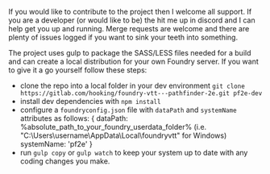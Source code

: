 If you would like to contribute to the project then I welcome all support. If you are a developer (or would like to be) the hit me up in discord and I can help get you up and running. Merge requests are welcome and there are plenty of issues logged if you want to sink your teeth into something. 

The project uses gulp to package the SASS/LESS files needed for a build and can create a local distribution for your own Foundry server. If you want to give it a go yourself follow these steps:
* clone the repo into a local folder in your dev environment `git clone https://gitlab.com/hooking/foundry-vtt---pathfinder-2e.git pf2e-dev`
* install dev dependencies with `npm install`
* configure a `foundryconfig.json` file with `dataPath` and `systemName` attributes as follows:
{
    dataPath: %absolute_path_to_your_foundry_userdata_folder% (i.e. "C:\\Users\\username\\AppData\\Local\\foundryvtt" for Windows)
    systemName: 'pf2e'
}
* run `gulp copy` or `gulp watch` to keep your system up to date with any coding changes you make.